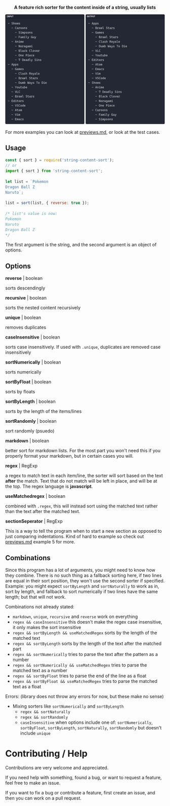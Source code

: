 <p align="center"><b>A feature rich sorter for the content inside of a string, usually lists</b></p>

![Example](/assets/previews/general-example.png)

For more examples you can look at [previews.md](/previews.md), or look at the test cases.

## Usage

```js
const { sort } = require('string-content-sort');
// or
import { sort } from 'string-content-sort';

let list = `Pokemon
Dragon Ball Z
Naruto`;

list = sort(list, { reverse: true });

/* list's value is now:
Pokemon
Naruto
Dragon Ball Z 
*/
```

The first argument is the string, and the second argument is an object of options.

## Options

**reverse** | boolean

sorts descendingly

**recursive** | boolean

sorts the nested content recursively

**unique** | boolean

removes duplicates

**caseInsensitive** | boolean

sorts case insensitively. If used with `.unique`, duplicates are removed case insensitively

**sortNumerically** | boolean

sorts numerically

**sortByFloat** | boolean

sorts by floats

**sortByLength** | boolean

sorts by the length of the items/lines

**sortRandomly** | boolean

sort randomly (psuedo)

**markdown** | boolean

better sort for markdown lists. For the most part you won't need this if you properly format your markdown, but in certain cases you will.

**regex** | RegExp

a regex to match text in each item/line, the sorter will sort based on the text **after** the match. Text that do not match will be left in place, and will be at the top. The regex language is **javascript**.

**useMatchedregex** | boolean

combined with `.regex`, this will instead sort using the matched text rather than the text after the matched text.

**sectionSeperator** | RegExp

This is a way to tell the program when to start a new section as opposed to just comparing indentations. Kind of hard to example so check out [previews.md](../previws.md) example 5 for more.

## Combinations

Since this program has a lot of arguments, you might need to know how they
combine. There is no such thing as a fallback sorting here, if two lines are
equal in their sort position, they won't use the second sorter if specified.
Example: you might expect `sortByLength` and `sortNaturally` to work as in, sort by length, and fallback to
sort numerically if two lines have the same length; but that will not work.

Combinations not already stated:

<!-- prettier-ignore -->
- `markdown`, `unique`, `recursive` and `reverse` work on everything
- `regex && caseInsensitive` this doesn't make the regex case insensitive, it only makes the sort insensitive
- `regex && sortByLength && useMatchedRegex` sorts by the length of the matched text
- `regex && sortByLength` sorts by the length of the text after the matched part
- `regex && sortNumerically` tries to parse the text after the pattern as a number
- `regex && sortNumerically && useMatchedRegex` tries to parse the matched text as a number
- `regex && sortByFloat` tries to parse the end of the line as a float
- `regex && sortByFloat && useMatchedRegex` tries to parse the matched text as a float

Errors: (library does not throw any errors for now, but these make no sense)

<!-- prettier-ignore -->
- Mixing sorters like `sortNumerically` and `sortByLength`
  - `regex && sortNaturally` 
  - `regex && sortRandomly` 
  - `caseInsensitive` when options include one of: `sortNumerically`, `sortByFloat`, `sortByLength`,
`sortNaturally`, `sortRandomly` but doesn't include `unique`

# Contributing / Help

Contributions are very welcome and appreciated.

If you need help with something, found a bug, or want to request a feature,
feel free to make an issue.

If you want to fix a bug or contribute a feature, first create an issue, and
then you can work on a pull request.
